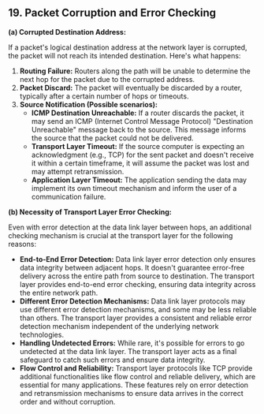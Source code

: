 ## 19. Packet Corruption and Error Checking

**(a) Corrupted Destination Address:**

If a packet's logical destination address at the network layer is corrupted, the packet will not reach its intended destination. Here's what happens:

1. **Routing Failure:** Routers along the path will be unable to determine the next hop for the packet due to the corrupted address.
2. **Packet Discard:**  The packet will eventually be discarded by a router, typically after a certain number of hops or timeouts.
3. **Source Notification (Possible scenarios):**
    * **ICMP Destination Unreachable:**  If a router discards the packet, it may send an ICMP (Internet Control Message Protocol) "Destination Unreachable" message back to the source. This message informs the source that the packet could not be delivered.
    * **Transport Layer Timeout:** If the source computer is expecting an acknowledgment (e.g., TCP) for the sent packet and doesn't receive it within a certain timeframe, it will assume the packet was lost and may attempt retransmission.
    * **Application Layer Timeout:**  The application sending the data may implement its own timeout mechanism and inform the user of a communication failure.

**(b) Necessity of Transport Layer Error Checking:**

Even with error detection at the data link layer between hops, an additional checking mechanism is crucial at the transport layer for the following reasons:

* **End-to-End Error Detection:** Data link layer error detection only ensures data integrity between adjacent hops. It doesn't guarantee error-free delivery across the entire path from source to destination. The transport layer provides end-to-end error checking, ensuring data integrity across the entire network path.
* **Different Error Detection Mechanisms:** Data link layer protocols may use different error detection mechanisms, and some may be less reliable than others. The transport layer provides a consistent and reliable error detection mechanism independent of the underlying network technologies.
* **Handling Undetected Errors:**  While rare, it's possible for errors to go undetected at the data link layer. The transport layer acts as a final safeguard to catch such errors and ensure data integrity.
* **Flow Control and Reliability:** Transport layer protocols like TCP provide additional functionalities like flow control and reliable delivery, which are essential for many applications. These features rely on error detection and retransmission mechanisms to ensure data arrives in the correct order and without corruption. 
